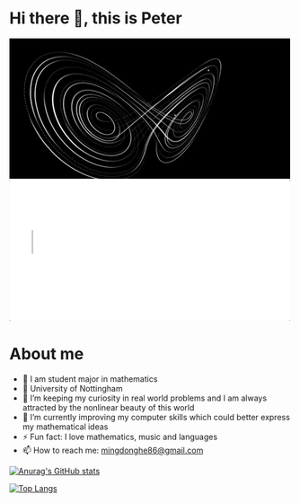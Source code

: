 # Hi there 👋, this is Peter
![nonlinear](https://github.com/Homingdung/Homingdung/blob/main/nonlinear.gif)
![text](https://github.com/Homingdung/Homingdung/blob/main/text.gif)
# About me 
+ 📖 I am student major in mathematics
+ 🏫 University of Nottingham
+ 🤔 I’m keeping my curiosity in real world problems and I am always attracted by the nonlinear beauty of this world 
+ 🌱 I’m currently improving my computer skills which could better express my mathematical ideas
+ ⚡ Fun fact: I love mathematics, music and languages
+ 📫 How to reach me: mingdonghe86@gmail.com


[![Anurag's GitHub stats](https://github-readme-stats.vercel.app/api?username=Homingdung)](https://github.com/anuraghazra/github-readme-stats)

[![Top Langs](https://github-readme-stats.vercel.app/api/top-langs/?username=Homingdung&layout=compact)](https://github.com/anuraghazra/github-readme-stats)







<!--
**Peter3822724/Peter3822724** is a ✨ _special_ ✨ repository because its `README.md` (this file) appears on your GitHub profile.

Here are some ideas to get you started:

- 🔭 I’m currently working on ...
- 🌱 I’m currently learning ...
- 👯 I’m looking to collaborate on ...
- 🤔 I’m looking for help with ...
- 💬 Ask me about ...
- 📫 How to reach me: ...
- 😄 Pronouns: ...
- ⚡ Fun fact: ...
-->
